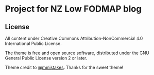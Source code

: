 # Project for NZ Low FODMAP blog


## License

All content under Creative Commons Attribution-NonCommercial 4.0 International Public License.

The theme is free and open source software, distributed under the GNU General Public License version 2 or later.

Theme credit to [@mmistakes](https://twitter.com/mmistakes). Thanks for the sweet theme!




